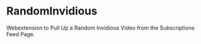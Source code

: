 # RandomInvidious
Webextension to Pull Up a Random Invidious Video from the Subscriptions Feed Page.
